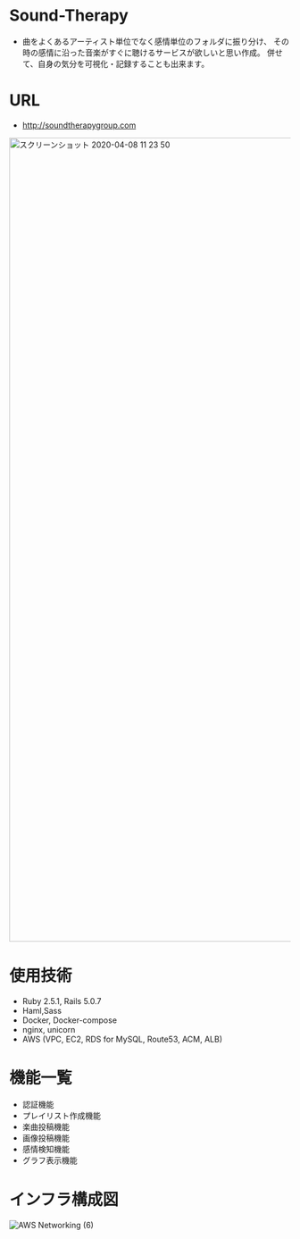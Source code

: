 # Sound-Therapy
- 曲をよくあるアーティスト単位でなく感情単位のフォルダに振り分け、
その時の感情に沿った音楽がすぐに聴けるサービスが欲しいと思い作成。
併せて、自身の気分を可視化・記録することも出来ます。
# URL
- http://soundtherapygroup.com
<img width="1440" alt="スクリーンショット 2020-04-08 11 23 50" src="https://user-images.githubusercontent.com/59190800/78737898-97a7e800-798b-11ea-9fdc-646daee546bd.png">

# 使用技術
- Ruby 2.5.1, Rails 5.0.7
- Haml,Sass
- Docker, Docker-compose
- nginx, unicorn
- AWS (VPC, EC2, RDS for MySQL, Route53, ACM, ALB)

# 機能一覧
- 認証機能
- プレイリスト作成機能
- 楽曲投稿機能
- 画像投稿機能
- 感情検知機能
- グラフ表示機能

# インフラ構成図
![AWS Networking (6)](https://user-images.githubusercontent.com/59190800/78739319-f458d200-798e-11ea-9d86-5a3ca23e3c13.png)
